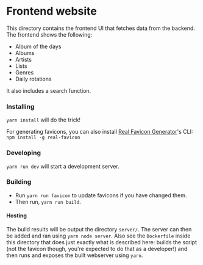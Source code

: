 # Frontend website

This directory contains the frontend UI that fetches data from the backend. The frontend shows the following:

- Album of the days
- Albums
- Artists
- Lists
- Genres
- Daily rotations

It also includes a search function.

### Installing

`yarn install` will do the trick!

For generating favicons, you can also install [Real Favicon Generator](https://realfavicongenerator.net/)'s CLI: `npm install -g real-favicon`

### Developing

`yarn run dev` will start a development server.

### Building

- Run `yarn run favicon` to update favicons if you have changed them.
- Then run, `yarn run build`.

#### Hosting

The build results will be output the directory `server/`.
The server can then be added and ran using `yarn node server`. Also see the `Dockerfile` inside this directory
that does just exactly what is described here: builds the script (not the favicon though, you're expected to do that as a developer!)
and then runs and exposes the built webserver using `yarn`.
